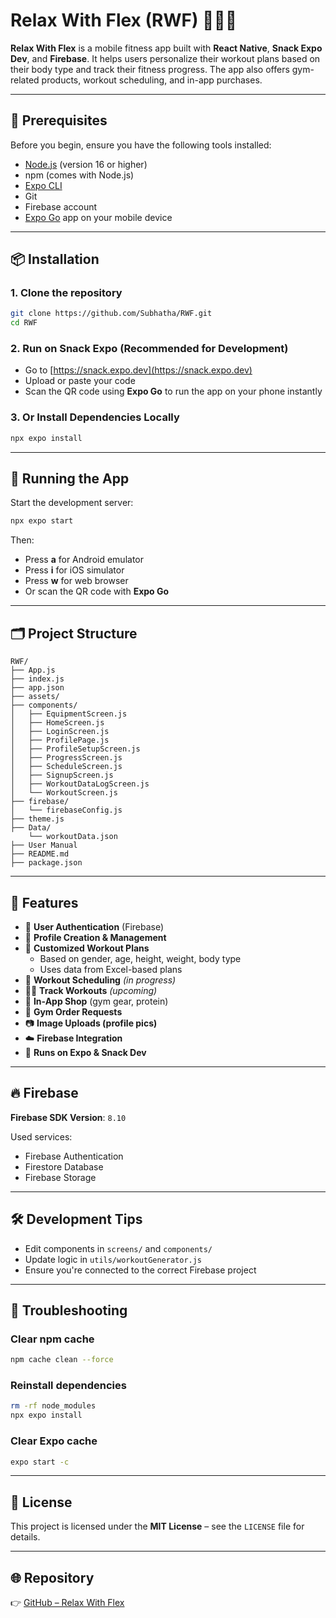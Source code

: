 # Relax With Flex (RWF) 🧘‍♂️💪

**Relax With Flex** is a mobile fitness app built with **React Native**, **Snack Expo Dev**, and **Firebase**. It helps users personalize their workout plans based on their body type and track their fitness progress. The app also offers gym-related products, workout scheduling, and in-app purchases.

---

## 🚀 Prerequisites

Before you begin, ensure you have the following tools installed:

- [Node.js](https://nodejs.org/) (version 16 or higher)
- npm (comes with Node.js)
- [Expo CLI](https://docs.expo.dev/get-started/installation/)
- Git
- Firebase account
- [Expo Go](https://expo.dev/client) app on your mobile device

---

## 📦 Installation

### 1. Clone the repository

```bash
git clone https://github.com/Subhatha/RWF.git
cd RWF
```

### 2. Run on Snack Expo (Recommended for Development)

- Go to [https://snack.expo.dev](https://snack.expo.dev)
- Upload or paste your code
- Scan the QR code using **Expo Go** to run the app on your phone instantly

### 3. Or Install Dependencies Locally

```bash
npx expo install
```

---

## 📱 Running the App

Start the development server:

```bash
npx expo start
```

Then:

- Press **a** for Android emulator  
- Press **i** for iOS simulator  
- Press **w** for web browser  
- Or scan the QR code with **Expo Go**

---

## 🗂 Project Structure

```
RWF/
├── App.js
├── index.js
├── app.json
├── assets/
├── components/
│   ├── EquipmentScreen.js
│   ├── HomeScreen.js
│   ├── LoginScreen.js
│   ├── ProfilePage.js
│   ├── ProfileSetupScreen.js
│   ├── ProgressScreen.js
│   ├── ScheduleScreen.js
│   ├── SignupScreen.js
│   ├── WorkoutDataLogScreen.js
│   └── WorkoutScreen.js
├── firebase/
│   └── firebaseConfig.js
├── theme.js
├── Data/
    └── workoutData.json
├── User Manual
├── README.md
├── package.json

```

---

## 🔑 Features

- 🔐 **User Authentication** (Firebase)
- 👤 **Profile Creation & Management**
- 🧠 **Customized Workout Plans**
  - Based on gender, age, height, weight, body type
  - Uses data from Excel-based plans
- 📅 **Workout Scheduling** *(in progress)*
- 🏋️‍♀️ **Track Workouts** *(upcoming)*
- 🛒 **In-App Shop** (gym gear, protein)
- 🏬 **Gym Order Requests**
- 📷 **Image Uploads (profile pics)**
- ☁️ **Firebase Integration**
- 📱 **Runs on Expo & Snack Dev**

---

## 🔥 Firebase

**Firebase SDK Version**: `8.10`

Used services:

- Firebase Authentication
- Firestore Database
- Firebase Storage

---

## 🛠 Development Tips

- Edit components in `screens/` and `components/`
- Update logic in `utils/workoutGenerator.js`
- Ensure you're connected to the correct Firebase project

---

## 🧯 Troubleshooting

### Clear npm cache

```bash
npm cache clean --force
```

### Reinstall dependencies

```bash
rm -rf node_modules
npx expo install
```

### Clear Expo cache

```bash
expo start -c
```

---

## 📜 License

This project is licensed under the **MIT License** – see the `LICENSE` file for details.

---

## 🌐 Repository

👉 [GitHub – Relax With Flex](https://github.com/Subhatha/RWF)
